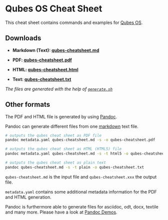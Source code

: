 # Qubes OS Cheat Sheet

This cheat sheet contains commands and examples for [Qubes OS](https://www.qubes-os.org/).

## Downloads

- **Markdown (Text): [qubes-cheatsheet.md](https://github.com/ubuntupunk/qubes-cheatsheet/blob/master/qubes-cheatsheet.md)**

- **PDF: [qubes-cheatsheet.pdf](https://github.com/ubuntupunk/qubes-cheatsheet/raw/master/qubes-cheatsheet.pdf)**

- **HTML: [qubes-cheatsheet.html](https://htmlpreview.github.io/?https://github.com/ubuntupunk/qubes-cheatsheet/blob/master/qubes-cheatsheet.html)**

- **Text: [qubes-cheatsheet.txt](https://github.com/ubuntupunk/qubes-cheatsheet/raw/master/qubes-cheatsheet.txt)**

*The files are generated with the help of [`generate.sh`](https://github.com/ubuntupunk/qubes-cheatsheet/blob/master/generate.sh)*

## Other formats

The PDF and HTML file is generated by using [Pandoc](http://pandoc.org/).

Pandoc can generate different files from one [markdown](http://daringfireball.net/projects/markdown/) text file.


```bash
# outputs the qubes cheat sheet as PDF file
pandoc metadata.yaml qubes-cheatsheet.md -s -o qubes-cheatsheet.pdf

# outputs the qubes cheat sheet as HTML (HTML5) file
pandoc metadata.yaml qubes-cheatsheet.md -s -t html5 -o qubes-cheatsheet.html

# outputs the qubes cheat sheet as plain text
pandoc qubes-cheatsheet.md -s -t plain -o qubes-cheatsheet.txt
```

`qubes-cheatsheet.md` is the input file and `qubes-cheatsheet.xxx` the output file.

`metadata.yaml` contains some additional metadata information for the PDF and HTML generation.

Pandoc is furthermore able to generate files for asciidoc, odt, docx, textile and many more. Please have a look at [Pandoc Demos](http://pandoc.org/demos.html).
